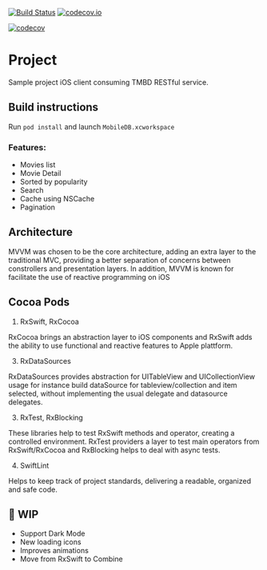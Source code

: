 [![Build Status](https://travis-ci.org/carlosvreal/moviesTMDB.svg)](https://travis-ci.org/carlosvreal/moviesTMDB) 
[![codecov.io](https://codecov.io/gh/carlosvreal/moviesTMDB/branch/master/graph/badge.svg)](https://codecov.io/gh/carlosvreal/moviesTMDB)

[![codecov](https://codecov.io/gh/carlosvreal/moviesTMDB/branch/master/graph/sunburst.svg)](https://codecov.io/gh/carlosvreal/moviesTMDB/branch/master)

# Project
Sample project iOS client consuming TMBD RESTful service.

## Build instructions

Run `pod install` and launch `MobileDB.xcworkspace`

### Features:
  * Movies list
  * Movie Detail
  * Sorted by popularity
  * Search
  * Cache using NSCache
  * Pagination
 
 ## Architecture
 
 MVVM was chosen to be the core architecture, adding an extra layer to the traditional MVC, providing a better separation of concerns between constrollers and presentation layers. In addition, MVVM is known for facilitate the use of reactive programming on iOS
 
 ## Cocoa Pods
 
 1. RxSwift, RxCocoa 
 
 RxCocoa brings an abstraction layer to iOS components and RxSwift adds the ability to use functional and reactive features to Apple plattform.
 
 3. RxDataSources
 
 RxDataSources provides abstraction for UITableView and UICollectionView usage for instance build dataSource for tableview/collection and item selected, without implementing the usual delegate and datasource delegates. 
 
 3. RxTest, RxBlocking
 
 These libraries help to test RxSwift methods and operator, creating a controlled environment. RxTest providers a layer to test main operators from RxSwift/RxCocoa and RxBlocking helps to deal with async tests.
 
 4. SwiftLint
 
 Helps to keep track of project standards, delivering a readable, organized and safe code.

## 🚧 WIP

- Support Dark Mode
- New loading icons 
- Improves animations
- Move from RxSwift to Combine
